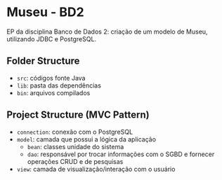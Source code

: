 # Museu - BD2

EP da disciplina Banco de Dados 2: criação de um modelo de Museu, utilizando JDBC e PostgreSQL.

## Folder Structure

- `src`: códigos fonte Java
- `lib`: pasta das dependências
- `bin`: arquivos compilados

## Project Structure (MVC Pattern)

- `connection`: conexão com o PostgreSQL
- `model`: camada que possui a lógica da aplicação
    - `bean`: classes unidade do sistema
    - `dao`: responsável por trocar informações com o SGBD e fornecer operações CRUD e de pesquisas
- `view`: camada de visualização/interação com o usuário